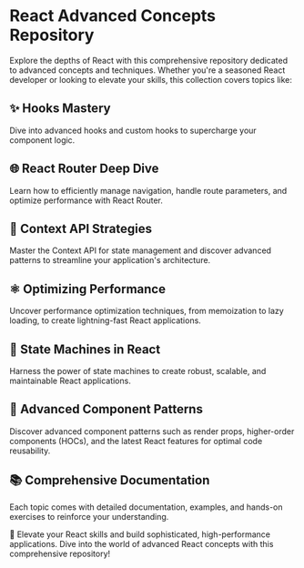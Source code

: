 # React Advanced Concepts Repository

Explore the depths of React with this comprehensive repository dedicated to advanced concepts and techniques. Whether you're a seasoned React developer or looking to elevate your skills, this collection covers topics like:

## ✨ Hooks Mastery
Dive into advanced hooks and custom hooks to supercharge your component logic.

## 🌐 React Router Deep Dive
Learn how to efficiently manage navigation, handle route parameters, and optimize performance with React Router.

## 🧰 Context API Strategies
Master the Context API for state management and discover advanced patterns to streamline your application's architecture.

## ⚛️ Optimizing Performance
Uncover performance optimization techniques, from memoization to lazy loading, to create lightning-fast React applications.

## 🚦 State Machines in React
Harness the power of state machines to create robust, scalable, and maintainable React applications.

## 🔗 Advanced Component Patterns
Discover advanced component patterns such as render props, higher-order components (HOCs), and the latest React features for optimal code reusability.

## 📚 Comprehensive Documentation
Each topic comes with detailed documentation, examples, and hands-on exercises to reinforce your understanding.

🌟 Elevate your React skills and build sophisticated, high-performance applications. Dive into the world of advanced React concepts with this comprehensive repository!
